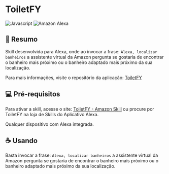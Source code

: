 # ToiletFY

![Javascript](https://img.shields.io/badge/JavaScript-F7DF1E?style=for-the-badge&logo=javascript&logoColor=black)
![Amazon Alexa](https://img.shields.io/badge/Amazon_Alexa-white?style=for-the-badge&logo=amazonalexa)


 
## 📄 Resumo 

Skill desenvolvida para Alexa, onde ao invocar a frase: `Alexa, localizar banheiros` a assistente virtual da Amazon pergunta se gostaria de encontrar o banheiro mais próximo ou o banheiro adaptado mais próximo da sua localização. 

Para mais informações, visite o repositório da aplicação: <a href="https://github.com/lukinmar/toiletfy"> ToiletFY </a>

## 💻 Pré-requisitos

Para ativar a skill, acesse o site:   <a href="https://amzn.to/3uOgRLv">ToiletFY - Amazon Skill</a> ou procure por ToiletFY na loja de Skills do Aplicativo Alexa.

Qualquer dispositivo com Alexa integrada.

## ☕ Usando <Lendas Brasileiras>

Basta invocar a frase: `Alexa, localizar banheiros` a assistente virtual da Amazon pergunta se gostaria de encontrar o banheiro mais próximo ou o banheiro adaptado mais próximo da sua localização.